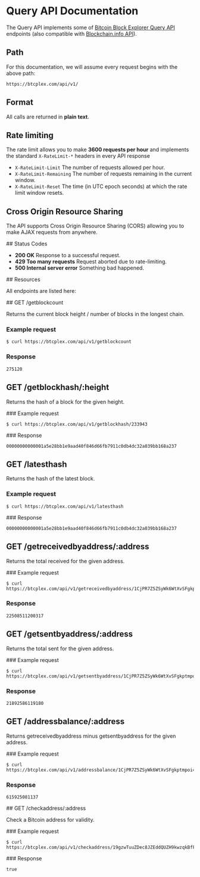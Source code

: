 # Query API Documentation

The Query API implements some of [Bitcoin Block Explorer Query API](https://blockexplorer.com/q) endpoints (also compatible with [Blockchain.info API](https://blockchain.info/api/blockchain_api)).

## Path

For this documentation, we will assume every request begins with the above path:

	https://btcplex.com/api/v1/

## Format

All calls are returned in **plain text**.

## Rate limiting

The rate limit allows you to make **3600 requests per hour** and implements the standard ``X-RateLimit-*`` headers in every API response

- ``X-RateLimit-Limit`` The number of requests allowed per hour.
- ``X-RateLimit-Remaining`` The number of requests remaining in the current window.
- ``X-RateLimit-Reset`` The time (in UTC epoch seconds) at which the rate limit window resets.

## Cross Origin Resource Sharing

The API supports Cross Origin Resource Sharing (CORS) allowing you to make AJAX requests from anywhere.

## Status Codes

- **200 OK** Response to a successful request.
- **429 Too many requests** Request aborted due to rate-limiting.
- **500 Internal server error** Something bad happened.

## Resources

All endpoints are listed here:

## GET /getblockcount

Returns the current block height / number of blocks in the longest chain.
	
### Example request

	$ curl https://btcplex.com/api/v1/getblockcount

### Response

	275120

## GET /getblockhash/:height

Returns the hash of a block for the given height.

### Example request

	$ curl https://btcplex.com/api/v1/getblockhash/233943

### Response

	00000000000001a5e28bb1e9aad40f846d66fb7911c0db4dc32a039bb168a237


## GET /latesthash

Returns the hash of the latest block.

### Example request

	$ curl https://btcplex.com/api/v1/latesthash

### Response

	00000000000001a5e28bb1e9aad40f846d66fb7911c0db4dc32a039bb168a237

## GET /getreceivedbyaddress/:address

Returns the total received for the given address.

### Example request

	$ curl https://btcplex.com/api/v1/getreceivedbyaddress/1CjPR7Z5ZSyWk6WtXvSFgkptmpoi4UM9BC

### Response

	22508511200317

## GET /getsentbyaddress/:address

Returns the total sent for the given address.

### Example request

	$ curl https://btcplex.com/api/v1/getsentbyaddress/1CjPR7Z5ZSyWk6WtXvSFgkptmpoi4UM9BC

### Response

	21892586119180

## GET /addressbalance/:address

Returns getreceivedbyaddress minus getsentbyaddress for the given address.

### Example request

	$ curl https://btcplex.com/api/v1/addressbalance/1CjPR7Z5ZSyWk6WtXvSFgkptmpoi4UM9BC

### Response

	615925081137

## GET /checkaddress/:address

Check a Bitcoin address for validity.

### Example request

	$ curl https://btcplex.com/api/v1/checkaddress/19gzwTuuZDec8JZEddQUZH9kwzqkBfFtDa

### Response

	true
